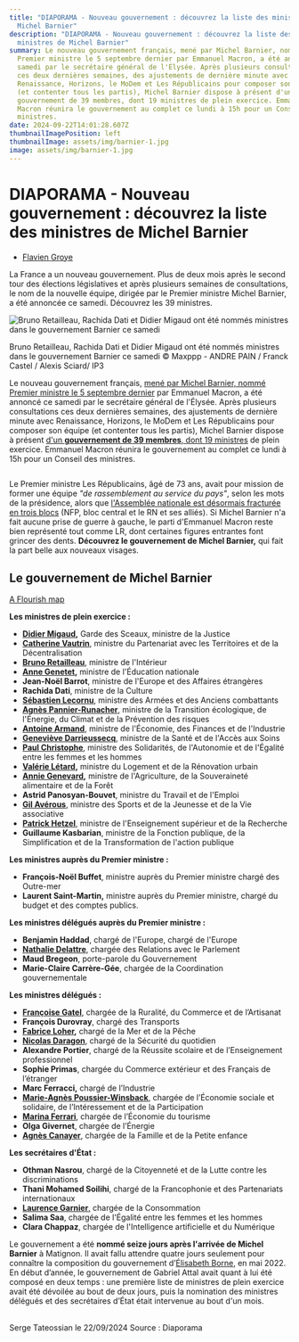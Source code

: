 ```yaml
---
title: "DIAPORAMA - Nouveau gouvernement : découvrez la liste des ministres de
  Michel Barnier"
description: "DIAPORAMA - Nouveau gouvernement : découvrez la liste des
  ministres de Michel Barnier"
summary: Le nouveau gouvernement français, mené par Michel Barnier, nommé
  Premier ministre le 5 septembre dernier par Emmanuel Macron, a été annoncé ce
  samedi par le secrétaire général de l'Élysée. Après plusieurs consultations
  ces deux dernières semaines, des ajustements de dernière minute avec
  Renaissance, Horizons, le MoDem et Les Républicains pour composer son équipe
  (et contenter tous les partis), Michel Barnier dispose à présent d'un
  gouvernement de 39 membres, dont 19 ministres de plein exercice. Emmanuel
  Macron réunira le gouvernement au complet ce lundi à 15h pour un Conseil des
  ministres.
date: 2024-09-22T14:01:28.607Z
thumbnailImagePosition: left
thumbnailImage: assets/img/barnier-1.jpg
image: assets/img/barnier-1.jpg
---
```

# DIAPORAMA - Nouveau gouvernement : découvrez la liste des ministres de Michel Barnier

* [Flavien Groye](https://www.francebleu.fr/les-equipes/flavien-groyer)[](https://twitter.com/share?lang=fr&text=DIAPORAMA%20-%20Nouveau%20gouvernement%20:%20d%C3%A9couvrez%20la%20liste%20des%20ministres%20de%20Michel%20Barnier&url=https://www.francebleu.fr/infos/politique/diaporama-nouveau-gouvernement-decouvrez-la-liste-des-ministres-de-michel-barnier-1504347)[](mailto:?subject=DIAPORAMA%20-%20Nouveau%20gouvernement%20:%20d%C3%A9couvrez%20la%20liste%20des%20ministres%20de%20Michel%20Barnier&body=undefined%20https://www.francebleu.fr/infos/politique/diaporama-nouveau-gouvernement-decouvrez-la-liste-des-ministres-de-michel-barnier-1504347.%20Plus%20d%E2%80%99informations%20sur%20https://www.francebleu.fr.)

La France a un nouveau gouvernement. Plus de deux mois après le second tour des élections législatives et après plusieurs semaines de consultations, le nom de la nouvelle équipe, dirigée par le Premier ministre Michel Barnier, a été annoncée ce samedi. Découvrez les 39 ministres.

![Bruno Retailleau, Rachida Dati et Didier Migaud ont été nommés ministres dans le gouvernement Barnier ce samedi](https://www.francebleu.fr/s3/cruiser-production-eu3/2024/09/b6cdc7dd-6b86-49e8-a55c-6b327298b510/1200x680_sc_sc_ma-photo-1200x675-71.jpg)

Bruno Retailleau, Rachida Dati et Didier Migaud ont été nommés ministres dans le gouvernement Barnier ce samedi © Maxppp - ANDRE PAIN / Franck Castel / Alexis Sciard/ IP3

Le nouveau gouvernement français, [mené par Michel Barnier, nommé Premier ministre le 5 septembre dernier](https://www.francebleu.fr/infos/politique/gouvernement-michel-barnier-est-nomme-premier-ministre-3608468) par Emmanuel Macron, a été annoncé ce samedi par le secrétaire général de l'Élysée. Après plusieurs consultations ces deux dernières semaines, des ajustements de dernière minute avec Renaissance, Horizons, le MoDem et Les Républicains pour composer son équipe (et contenter tous les partis), Michel Barnier dispose à présent [d'un **gouvernement de 39 membres**, dont 19 ministres](https://www.francebleu.fr/infos/politique/nouveau-gouvernement-renaissance-en-force-les-lr-bien-places-ce-qu-il-faut-retenir-de-l-equipe-de-michel-barnier-5448086) de plein exercice. Emmanuel Macron réunira le gouvernement au complet ce lundi à 15h pour un Conseil des ministres.

![]()

Le Premier ministre Les Républicains, âgé de 73 ans, avait pour mission de former une équipe *"de rassemblement au service du pays"*, selon les mots de la présidence, alors que [l'Assemblée nationale est désormais fracturée en trois blocs](https://www.francebleu.fr/infos/politique/legislatives-2024-ce-qu-il-faut-retenir-du-second-tour-6497141) (NFP, bloc central et le RN et ses alliés). Si Michel Barnier n'a fait aucune prise de guerre à gauche, le parti d'Emmanuel Macron reste bien représenté tout comme LR, dont certaines figures entrantes font grincer des dents. **Découvrez le gouvernement de Michel Barnier,** qui fait la part belle aux nouveaux visages.

## Le gouvernement de Michel Barnier

[A Flourish map](https://flourish.studio/visualisations/maps/?utm_source=showcase&utm_campaign=visualisation/19057951)

**Les ministres de plein exercice :**

* **[Didier Migaud](https://www.francebleu.fr/infos/politique/nouveau-gouvernement-didier-migaud-ancienne-figure-de-la-politique-en-isere-futur-ministre-de-la-justice-5458815),** Garde des Sceaux, ministre de la Justice
* **[Catherine Vautrin](https://www.francebleu.fr/infos/politique/nouveau-gouvernement-catherine-vautrin-devient-ministre-du-partenariat-avec-les-territoires-et-de-la-decentralisation-8098846)**, ministre du Partenariat avec les Territoires et de la Décentralisation
* **[Bruno Retailleau](https://www.francebleu.fr/infos/politique/nouveau-gouvernement-bruno-retailleau-du-puy-du-fou-au-ministere-de-l-interieur-un-long-pelerinage-5313327)**, ministre de l'Intérieur
* **[Anne Genetet](https://www.francebleu.fr/infos/politique/gouvernement-barnier-la-liste-des-entrants-franciliens-1005382),** ministre de l'Éducation nationale
* **Jean-Noël Barrot**, ministre de l'Europe et des Affaires étrangères
* **Rachida Dati**, ministre de la Culture
* **[Sébastien Lecornu](https://www.francebleu.fr/infos/politique/gouvernement-barnier-l-eurois-sebastien-lecornu-reste-ministre-des-armees-2442953)**, ministre des Armées et des Anciens combattants
* **[Agnès Pannier-Runacher](https://www.francebleu.fr/infos/politique/nouveau-gouvernement-agnes-pannier-runacher-deputee-du-pas-de-calais-nommee-ministre-de-la-transition-ecologique-4327874)**, ministre de la Transition écologique, de l'Énergie, du Climat et de la Prévention des risques
* **[Antoine Armand](https://www.francebleu.fr/infos/politique/nouveau-gouvernement-antoine-armand-depute-de-la-haute-savoie-est-nomme-ministre-de-l-economie-2007211)**, ministre de l'Économie, des Finances et de l'Industrie
* **[Geneviève Darrieussecq](https://www.francebleu.fr/infos/politique/nouveau-gouvernement-la-landaise-genevieve-darrieussecq-ministre-de-la-sante-7165661)**, ministre de la Santé et de l'Accès aux Soins
* **[Paul Christophe](https://www.francebleu.fr/infos/politique/nouveau-gouvernement-paul-christophe-depute-du-nord-nomme-ministre-des-solidarites-5568588)**, ministre des Solidarités, de l'Autonomie et de l'Égalité entre les femmes et les hommes
* **[Valérie Létard](https://www.francebleu.fr/infos/politique/nouveau-gouvernement-valerie-letard-deputee-du-nord-nommee-ministre-du-logement-et-de-la-renovation-urbaine-3729638),** ministre du Logement et de la Rénovation urbain
* **[Annie Genevard](https://www.francebleu.fr/infos/politique/nouveau-gouvernement-annie-genevard-devient-ministre-de-l-agriculture-7668025),** ministre de l'Agriculture, de la Souveraineté alimentaire et de la Forêt
* **Astrid Panosyan-Bouvet**, ministre du Travail et de l'Emploi
* **[Gil Avérous](https://www.francebleu.fr/infos/politique/gouvernement-barnier-gil-averous-nomme-ministre-des-sports-de-le-jeunesse-et-de-la-vie-associative-8560930)**, ministre des Sports et de la Jeunesse et de la Vie associative
* **[Patrick Hetzel](https://www.francebleu.fr/infos/politique/nouveau-gouvernement-l-alsacien-patrick-hetzel-nomme-ministre-de-l-enseignement-superieur-1601205)**, ministre de l'Enseignement supérieur et de la Recherche
* **Guillaume Kasbarian**, ministre de la Fonction publique, de la Simplification et de la Transformation de l'action publique

**Les ministres auprès du Premier ministre :**

* **François-Noël Buffet**, ministre auprès du Premier ministre chargé des Outre-mer
* **Laurent Saint-Martin,** ministre auprès du Premier ministre, chargé du budget et des comptes publics.

**Les ministres délégués auprès du Premier ministre :**

* **Benjamin Haddad**, chargé de l'Europe, chargé de l'Europe
* **[Nathalie Delattre](https://www.francebleu.fr/infos/politique/nathalie-delattre-senatrice-de-la-gironde-fait-son-entree-au-gouvernement-je-prends-cette-fonction-avec-humilite-2949000)**, chargée des Relations avec le Parlement
* **Maud Bregeon**, porte-parole du Gouvernement
* **Marie-Claire Carrère-Gée**, chargée de la Coordination gouvernementale

**Les ministres délégués :**

* **[Françoise Gatel](https://www.francebleu.fr/infos/politique/la-senatrice-bretonne-francoise-gatel-nommee-ministre-de-la-ruralite-du-commerce-et-de-l-industrie-2538660)**, chargée de la Ruralité, du Commerce et de l’Artisanat
* **François Durovray**, chargé des Transports
* **[Fabrice Loher](https://www.francebleu.fr/infos/politique/un-breton-ministre-de-la-mer-fabrice-loher-maire-de-lorient-8909555),** chargé de la Mer et de la Pêche
* **[Nicolas Daragon](https://www.francebleu.fr/infos/politique/le-maire-lr-de-valence-nicolas-daragon-entre-au-gouvernement-ministre-delegue-charge-de-la-securite-du-quotidien-2366716)**, chargé de la Sécurité du quotidien
* **Alexandre Portier**, chargé de la Réussite scolaire et de l’Enseignement professionnel
* **Sophie Primas**, chargée du Commerce extérieur et des Français de l’étranger
* **Marc Ferracci,** chargé de l’Industrie
* **[Marie-Agnès Poussier-Winsback](https://www.francebleu.fr/infos/politique/gouvernement-barnier-la-deputee-marie-agnes-poussier-winsback-nommee-aupres-du-ministre-de-l-economie-et-des-finances-1670952)**, chargée de l’Économie sociale et solidaire, de l’Intéressement et de la Participation
* **[Marina Ferrari](https://www.francebleu.fr/infos/politique/nouveau-gouvernement-la-deputee-de-savoie-marina-ferrari-passe-du-numerique-au-tourisme-8673431)**, chargée de l’Économie du tourisme
* **Olga Givernet**, chargée de l’Énergie
* **[Agnès Canayer](https://www.francebleu.fr/infos/politique/gouvernement-barnier-la-senatrice-seinomarine-agnes-canayer-nommee-aupres-du-ministre-des-solidarites-7481587)**, chargée de la Famille et de la Petite enfance

**Les secrétaires d'État :**

* **Othman Nasrou**, chargé de la Citoyenneté et de la Lutte contre les discriminations
* **Thani Mohamed Soilihi**, chargé de la Francophonie et des Partenariats internationaux
* [**Laurence Garnier**,](https://www.francebleu.fr/infos/politique/nouveau-gouvernement-laurence-garnier-nommee-secretaire-d-etat-a-la-consommation-sous-le-feu-des-critiques-9522797) chargée de la Consommation
* **Salima Saa**, chargée de l'Égalité entre les femmes et les hommes
* **Clara Chappaz**, chargée de l'Intelligence artificielle et du Numérique

Le gouvernement a été **nommé seize jours après l'arrivée de Michel Barnier** à Matignon. Il avait fallu attendre quatre jours seulement pour connaître la composition du gouvernement d’[Élisabeth Borne](https://www.francebleu.fr/infos/politique/gouvernement-elisabeth-borne-est-nommee-premiere-ministre-1652713831), en mai 2022. En début d’année, le gouvernement de Gabriel Attal avait quant à lui été composé en deux temps : une première liste de ministres de plein exercice avait été dévoilée au bout de deux jours, puis la nomination des ministres délégués et des secrétaires d’État était intervenue au bout d'un mois.

\
﻿Serge Tateossian le 22/09/2024  Source : Diaporama